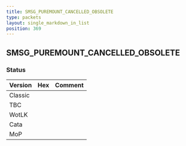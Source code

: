 ```yaml
---
title: SMSG_PUREMOUNT_CANCELLED_OBSOLETE
type: packets
layout: single_markdown_in_list
position: 369
---
```


## SMSG_PUREMOUNT_CANCELLED_OBSOLETE

### Status

Version    | Hex        | Comment
---------- | ---------- | ---------- 
Classic    |            |
TBC        |            |
WotLK      |            |
Cata       |            |
MoP        |            |